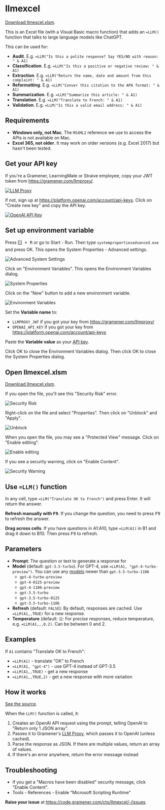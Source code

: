 # llmexcel

[Download llmexcel.xlsm](llmexcel.xlsm ":ignore").

This is an Excel file (with a Visual Basic macro function) that adds an `=LLM()` function that talks to large language models like ChatGPT.

This can be used for:

- **Audit**. E.g. `=LLM("Is this a polite response? Say YES/NO with reason: " & A1)`
- **Classification**. E.g. `=LLM("Is this a positive or negative review: " & A1)`
- **Extraction**. E.g. `=LLM("Return the name, date and amount from this complaint: " & A1)`
- **Reformatting**. E.g. `=LLM("Conver this citation to the APA format: " & A1)`
- **Summarization**. E.g. `=LLM("Summarize this article: " & A1)`
- **Translation**. E.g. `=LLM("Translate to French: " & A1)`
- **Validation**. E.g. `=LLM("Is this a valid email address: " & A1)`

## Requirements

- **Windows only, not Mac**. The `MSXML2` reference we use to access the APIs is not available on Mac.
- **Excel 365, not older**. It may work on older versions (e.g. Excel 2017) but hasn't been tested.

## Get your API key

If you're a Gramener, LearningMate or Straive employee, copy your JWT token from <https://gramener.com/llmproxy/>.

[![LLM Proxy](docs/llmproxy.png)](https://gramener.com/llmproxy/)

If not, sign up at <https://platform.openai.com/account/api-keys>. Click on "Create new key" and copy the API key.

[![OpenAI API Key](docs/openai-api-key.png)](https://platform.openai.com/account/api-keys)

## Set up environment variable

Press <kbd>🪟 + R</kbd> or go to Start - Run. Then type `systempropertiesadvanced.exe` and press OK. This opens the System Properties - Advanced settings.

![Advanced System Settings](docs/env-1-advanced-system-settings.png)

Click on "Environment Variables". This opens the Environment Variables dialog.

![System Properties](docs/env-2-system-properties.png)

Click on the "New" button to add a new environment variable.

![Environment Variables](docs/env-3-environment-variables.png)

Set the **Variable name** to:

- `LLMPROXY_JWT` if you got your key from <https://gramener.com/llmproxy/>
- `OPENAI_API_KEY` if you got your key from <https://platform.openai.com/account/api-keys>

Paste the **Variable value** as your [API key](#get-your-api-key).

Click OK to close the Environment Variables dialog. Then click OK to close the System Properties dialog.

## Open llmexcel.xlsm

[Download llmexcel.xlsm](llmexcel.xlsm ":ignore").

If you open the file, you'll see this "Security Risk" error.

![Security Risk](docs/download-security-risk.png)

Right-click on the file and select "Properties". Then click on "Unblock" and "Apply".

![Unblock](docs/download-unblock.png)

When you open the file, you may see a "Protected View" message. Click on "Enable editing".

![Enable editing](docs/download-enable-editing.png)

If you see a security warning, click on "Enable Content".

![Security Warning](docs/excel-security-warning.png)

## Use `=LLM()` function

In any cell, type `=LLM("Translate OK to French")` and press Enter. It will return the answer.

**Refresh manually with <kbd>F9</kbd>**. If you change the question, you need to press <kbd>F9</kbd> to refresh the answer.

**Drag across cells**. If you have questions in A1:A10, type `=LLM(A1)` in B1 and drag it down to B10. Then press <kbd>F9</kbd> to refresh.

## Parameters

- **Prompt**: The question or text to generate a response for
- **Model** (default: `gpt-3.5-turbo`). For GPT-4, use `=LLM(A1, "gpt-4-turbo-preview")`. You can use any [models](https://platform.openai.com/docs/models/) newer than `gpt-3.5-turbo-1106`
  - `gpt-4-turbo-preview`
  - `gpt-4-0125-preview`
  - `gpt-4-1106-preview`
  - `gpt-3.5-turbo`
  - `gpt-3.5-turbo-0125`
  - `gpt-3.5-turbo-1106`
- **Refresh** (default: `FALSE`): By default, responses are cached. Use `=LLM(A1,,TRUE)` for a new response.
- **Temperature** (default: `1`): For precise responses, reduce temperature, e.g. `=LLM(A1,,,0.2)`. Can be between 0 and 2.

## Examples

If `A1` contains "Translate OK to French":

- `=LLM(A1)` - translate "OK" to French
- `=LLM(A1, "gpt-4")` - use GPT-4 instead of GPT-3.5
- `=LLM(A1,,TRUE)` - get a new response
- `=LLM(A1,,TRUE,2)` - get a new response with more variation

## How it works

[See the source](https://code.gramener.com/cto/llmexcel/-/blob/main/llmexcel.bas ":ignore").

When the `LLM()` function is called, it:

1. Creates an OpenAI API request using the prompt, telling OpenAI to "Return only 1 JSON array".
2. Passes it to Gramener's [LLM Proxy](https://gramener.com/llmproxy/), which passes it to OpenAI (unless cached).
3. Parse the response as JSON. If there are multiple values, return an array of values.
4. If there's an error anywhere, return the error message instead

## Troubleshooting

- If you get a "Macros have been disabled" security message, click "Enable Content".
- Tools - References - Enable "Microsoft Scripting Runtime"

**Raise your issue** at <https://code.gramener.com/cto/llmexcel/-/issues>.
